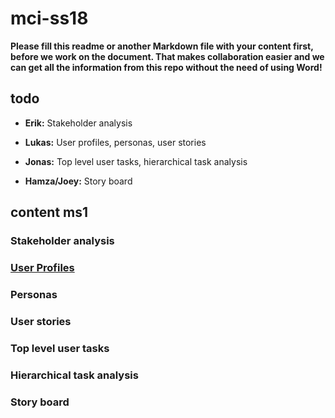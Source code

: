 # mci-ss18

**Please fill this readme or another Markdown file with your content first, 
before we work on the document. That makes collaboration easier and we can 
get all the information from this repo without the need of using Word!**

## todo

- **Erik:** Stakeholder analysis

- **Lukas:** User profiles, personas, user stories

- **Jonas:** Top level user tasks, hierarchical task analysis

- **Hamza/Joey:** Story board

## content ms1

### Stakeholder analysis

### [User Profiles](https://github.com/lulugo19/mci-ss18/blob/master/UserProfiles.md)

### Personas

### User stories

### Top level user tasks

### Hierarchical task analysis

### Story board
